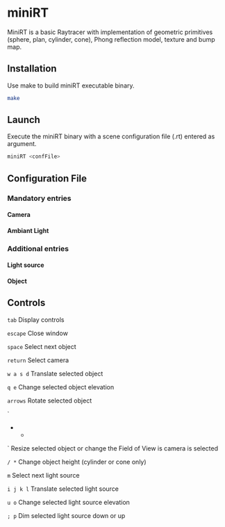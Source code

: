 # miniRT

MiniRT is a basic Raytracer with implementation of geometric primitives (sphere, plan, cylinder, cone), Phong reflection model, texture and bump map.


## Installation

Use make to build miniRT executable binary.

```bash
make
```


## Launch

Execute the miniRT binary with a scene configuration file (.rt) entered as argument.

```bash
miniRT <confFile>
```

## Configuration File

### Mandatory entries

#### Camera

#### Ambiant Light

### Additional entries

#### Light source

#### Object


## Controls

`
tab
`
Display controls

`
escape
`
Close window

`
space
`
Select next object

`
return
`
Select camera

`
w a s d
`
Translate selected object

`
q e
`
Change selected object elevation

`
arrows
`
Rotate selected object

`
- +
`
Resize selected object or change the Field of View is camera is selected

`
/ *
`
Change object height (cylinder or cone only)

`
m
`
Select next light source

`
i j k l
`
Translate selected light source

`
u o
`
Change selected light source elevation

`
; p
`
Dim selected light source down or up
